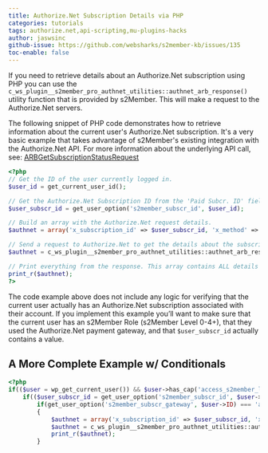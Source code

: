 ```yaml
---
title: Authorize.Net Subscription Details via PHP
categories: tutorials
tags: authorize.net,api-scripting,mu-plugins-hacks
author: jaswsinc
github-issue: https://github.com/websharks/s2member-kb/issues/135
toc-enable: false
---
```


If you need to retrieve details about an Authorize.Net subscription using PHP you can use the `c_ws_plugin__s2member_pro_authnet_utilities::authnet_arb_response()` utility function that is provided by s2Member. This will make a request to the Authorize.Net servers.

The following snippet of PHP code demonstrates how to retrieve information about the current user's Authorize.Net subscription. It's a very basic example that takes advantage of s2Member's existing integration with the Authorize.Net API. For more information about the underlying API call, see: [ARBGetSubscriptionStatusRequest](http://www.authorize.net/support/ARB_guide.pdf#page=21)

```php
<?php
// Get the ID of the user currently logged in.
$user_id = get_current_user_id();

// Get the Authorize.Net Subscription ID from the 'Paid Subcr. ID' field on the users account.
$user_subscr_id = get_user_option('s2member_subscr_id', $user_id);

// Build an array with the Authorize.Net request details.
$authnet = array('x_subscription_id' => $user_subscr_id, 'x_method' => 'status');

// Send a request to Authorize.Net to get the details about the subscription.
$authnet = c_ws_plugin__s2member_pro_authnet_utilities::authnet_arb_response($authnet);

// Print everything from the response. This array contains ALL details related to their Authorize.Net Recurring Billing Profile.
print_r($authnet);
?>
```

The code example above does not include any logic for verifying that the current user actually has an Authorize.Net subscription associated with their account. If you implement this example you’ll want to make sure that the current user has an s2Member Role (s2Member Level 0-4+), that they used the Authorize.Net payment gateway, and that `$user_subscr_id` actually contains a value.

## A More Complete Example w/ Conditionals

```php
<?php
if(($user = wp_get_current_user()) && $user->has_cap('access_s2member_level1'))
	if(($user_subscr_id = get_user_option('s2member_subscr_id', $user->ID)))
		if(get_user_option('s2member_subscr_gateway', $user->ID) === 'authnet')
		{
			$authnet = array('x_subscription_id' => $user_subscr_id, 'x_method' => 'status');
			$authnet = c_ws_plugin__s2member_pro_authnet_utilities::authnet_arb_response($authnet);
			print_r($authnet);
		}
```
